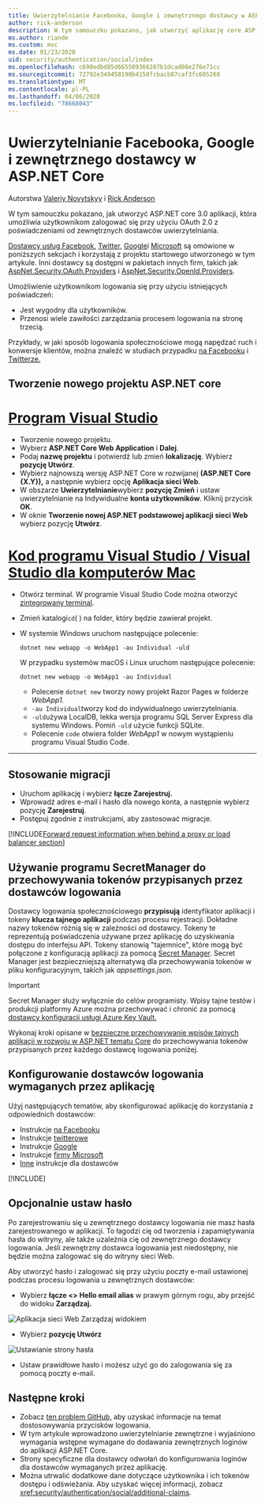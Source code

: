```yaml
---
title: Uwierzytelnianie Facebooka, Google i zewnętrznego dostawcy w ASP.NET Core
author: rick-anderson
description: W tym samouczku pokazano, jak utworzyć aplikację core ASP.NET przy użyciu OAuth 2.0 z zewnętrznymi dostawcami uwierzytelniania.
ms.author: riande
ms.custom: mvc
ms.date: 01/23/2020
uid: security/authentication/social/index
ms.openlocfilehash: c698edbd85d665509366287b1dcad08e276e71cc
ms.sourcegitcommit: 72792e349458190b4158fcbacb87caf3fc605268
ms.translationtype: MT
ms.contentlocale: pl-PL
ms.lasthandoff: 04/06/2020
ms.locfileid: "78668043"
---
```

# <a name="facebook-google-and-external-provider-authentication-in-aspnet-core"></a>Uwierzytelnianie Facebooka, Google i zewnętrznego dostawcy w ASP.NET Core

Autorstwa [Valeriy Novytskyy](https://github.com/01binary) i [Rick Anderson](https://twitter.com/RickAndMSFT)

W tym samouczku pokazano, jak utworzyć ASP.NET core 3.0 aplikacji, która umożliwia użytkownikom zalogować się przy użyciu OAuth 2.0 z poświadczeniami od zewnętrznych dostawców uwierzytelniania.

[Dostawcy usług Facebook,](xref:security/authentication/facebook-logins) [Twitter,](xref:security/authentication/twitter-logins) [Google](xref:security/authentication/google-logins)i [Microsoft](xref:security/authentication/microsoft-logins) są omówione w poniższych sekcjach i korzystają z projektu startowego utworzonego w tym artykule. Inni dostawcy są dostępni w pakietach innych firm, takich jak [AspNet.Security.OAuth.Providers](https://github.com/aspnet-contrib/AspNet.Security.OAuth.Providers) i [AspNet.Security.OpenId.Providers](https://github.com/aspnet-contrib/AspNet.Security.OpenId.Providers).

Umożliwienie użytkownikom logowania się przy użyciu istniejących poświadczeń:

* Jest wygodny dla użytkowników.
* Przenosi wiele zawiłości zarządzania procesem logowania na stronę trzecią.

Przykłady, w jaki sposób logowania społecznościowe mogą napędzać ruch i konwersje klientów, można znaleźć w studiach przypadku [na Facebooku](https://www.facebook.com/unsupportedbrowser) i [Twitterze.](https://dev.twitter.com/resources/case-studies)

## <a name="create-a-new-aspnet-core-project"></a>Tworzenie nowego projektu ASP.NET core

# <a name="visual-studio"></a>[Program Visual Studio](#tab/visual-studio)

* Tworzenie nowego projektu.
* Wybierz **ASP.NET Core Web Application** i **Dalej**.
* Podaj **nazwę projektu** i potwierdź lub zmień **lokalizację**. Wybierz **pozycję Utwórz**.
* Wybierz najnowszą wersję ASP.NET Core w rozwijanej **(ASP.NET Core {X.Y}),** a następnie wybierz opcję **Aplikacja sieci Web**.
* W obszarze **Uwierzytelnianie**wybierz **pozycję Zmień** i ustaw uwierzytelnianie na Indywidualne **konta użytkowników**. Kliknij przycisk **OK**.
* W oknie **Tworzenie nowej ASP.NET podstawowej aplikacji sieci Web** wybierz pozycję **Utwórz**.

# <a name="visual-studio-code--visual-studio-for-mac"></a>[Kod programu Visual Studio / Visual Studio dla komputerów Mac](#tab/visual-studio-code+visual-studio-mac)

* Otwórz terminal.  W programie Visual Studio Code można otworzyć [zintegrowany terminal](https://code.visualstudio.com/docs/editor/integrated-terminal).

* Zmień katalogi`cd`( ) na folder, który będzie zawierał projekt.

* W systemie Windows uruchom następujące polecenie:

  ```dotnetcli
  dotnet new webapp -o WebApp1 -au Individual -uld
  ```

  W przypadku systemów macOS i Linux uruchom następujące polecenie:

  ```dotnetcli
  dotnet new webapp -o WebApp1 -au Individual
  ```

  * Polecenie `dotnet new` tworzy nowy projekt Razor Pages w folderze *WebApp1.*
  * `-au Individual`tworzy kod do indywidualnego uwierzytelniania.
  * `-uld`używa LocalDB, lekka wersja programu SQL Server Express dla systemu Windows. Pomiń `-uld` użycie funkcji SQLite.
  * Polecenie `code` otwiera folder *WebApp1* w nowym wystąpieniu programu Visual Studio Code.

---

## <a name="apply-migrations"></a>Stosowanie migracji

* Uruchom aplikację i wybierz **łącze Zarejestruj.**
* Wprowadź adres e-mail i hasło dla nowego konta, a następnie wybierz pozycję **Zarejestruj**.
* Postępuj zgodnie z instrukcjami, aby zastosować migracje.

[!INCLUDE[Forward request information when behind a proxy or load balancer section](includes/forwarded-headers-middleware.md)]

## <a name="use-secretmanager-to-store-tokens-assigned-by-login-providers"></a>Używanie programu SecretManager do przechowywania tokenów przypisanych przez dostawców logowania

Dostawcy logowania społecznościowego **przypisują** identyfikator aplikacji i tokeny **klucza tajnego aplikacji** podczas procesu rejestracji. Dokładne nazwy tokenów różnią się w zależności od dostawcy. Tokeny te reprezentują poświadczenia używane przez aplikację do uzyskiwania dostępu do interfejsu API. Tokeny stanowią "tajemnice", które mogą być połączone z konfiguracją aplikacji za pomocą [Secret Manager](xref:security/app-secrets#secret-manager). Secret Manager jest bezpieczniejszą alternatywą dla przechowywania tokenów w pliku konfiguracyjnym, takich jak *appsettings.json*.

> [!IMPORTANT]
> Secret Manager służy wyłącznie do celów programisty. Wpisy tajne testów i produkcji platformy Azure można przechowywać i chronić za pomocą [dostawcy konfiguracji usługi Azure Key Vault.](xref:security/key-vault-configuration)

Wykonaj kroki opisane w [bezpieczne przechowywanie wpisów tajnych aplikacji w rozwoju w ASP.NET tematu Core](xref:security/app-secrets) do przechowywania tokenów przypisanych przez każdego dostawcę logowania poniżej.

## <a name="setup-login-providers-required-by-your-application"></a>Konfigurowanie dostawców logowania wymaganych przez aplikację

Użyj następujących tematów, aby skonfigurować aplikację do korzystania z odpowiednich dostawców:

* Instrukcje [na Facebooku](xref:security/authentication/facebook-logins)
* Instrukcje [twitterowe](xref:security/authentication/twitter-logins)
* Instrukcje [Google](xref:security/authentication/google-logins)
* Instrukcje [firmy Microsoft](xref:security/authentication/microsoft-logins)
* [Inne](xref:security/authentication/otherlogins) instrukcje dla dostawców

[!INCLUDE[](includes/chain-auth-providers.md)]

## <a name="optionally-set-password"></a>Opcjonalnie ustaw hasło

Po zarejestrowaniu się u zewnętrznego dostawcy logowania nie masz hasła zarejestrowanego w aplikacji. To łagodzi cię od tworzenia i zapamiętywania hasła do witryny, ale także uzależnia cię od zewnętrznego dostawcy logowania. Jeśli zewnętrzny dostawca logowania jest niedostępny, nie będzie można zalogować się do witryny sieci Web.

Aby utworzyć hasło i zalogować się przy użyciu poczty e-mail ustawionej podczas procesu logowania u zewnętrznych dostawców:

* Wybierz **łącze &lt;&gt; Hello email alias** w prawym górnym rogu, aby przejść do widoku **Zarządzaj.**

![Aplikacja sieci Web Zarządzaj widokiem](index/_static/pass1a.png)

* Wybierz **pozycję Utwórz**

![Ustawianie strony hasła](index/_static/pass2a.png)

* Ustaw prawidłowe hasło i możesz użyć go do zalogowania się za pomocą poczty e-mail.

## <a name="next-steps"></a>Następne kroki

* Zobacz [ten problem GitHub,](https://github.com/dotnet/AspNetCore.Docs/issues/10563) aby uzyskać informacje na temat dostosowywania przycisków logowania.
* W tym artykule wprowadzono uwierzytelnianie zewnętrzne i wyjaśniono wymagania wstępne wymagane do dodawania zewnętrznych loginów do aplikacji ASP.NET Core.
* Strony specyficzne dla dostawcy odwołań do konfigurowania loginów dla dostawców wymaganych przez aplikację.
* Można utrwalić dodatkowe dane dotyczące użytkownika i ich tokenów dostępu i odświeżania. Aby uzyskać więcej informacji, zobacz <xref:security/authentication/social/additional-claims>.
